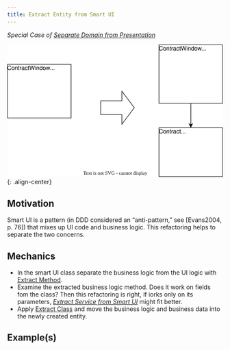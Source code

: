 ```yaml
---
title: Extract Entity from Smart UI
---
```


*Special Case of [Separate Domain from Presentation](XXXXXX)*

![](../../images/domain-driven-refactorings/tactical/extract-entity-from-smart-ui.drawio.svg){: .align-center}

## Motivation

Smart UI is a pattern (in DDD considered an “anti-pattern,” see [Evans2004, p. 76]) that mixes up UI code and business logic. This refactoring helps to separate the two concerns.

## Mechanics

- In the smart UI class separate the business logic from the UI logic with [Extract Method](https://refactoring.com/catalog/extractMethod.html).
- Examine the extracted business logic method. Does it work on fields fom the class? Then this refactoring is right, if iorks only on its parameters, [*Extract Service from Smart UI*](extract-service-from-smart-ui) might fit better.
- Apply [Extract Class](https://refactoring.com/catalog/extractClass.html) and move the business logic and business data into the newly created entity.

## Example(s)
